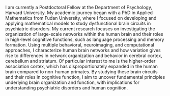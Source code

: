 
I am currently a Postdoctoral Fellow at the Department of Psychology, Harvard University. My academic journey began with a PhD in Applied Mathematics from Fudan University, where I focused on developing and applying mathematical models to study dysfunctional brain circuits in psychiatric disorders. My current research focuses on investigating the organization of large-scale networks within the human brain and their roles in high-level cognitive functions, such as language processing and memory formation. Using multiple behavioral, neuroimaging, and computational approaches, I characterize human brain networks and how variation gives rise to differences in network organization and behavior in cerebral cortex, cerebellum and striatum. Of particular interest to me is the higher-order association cortex, which has disproportionately expanded in the human brain compared to non-human primates. By studying these brain circuits and their roles in cognitive function, I aim to uncover fundamental principles underlying brain organization and function, with implications for understanding psychiatric disorders and human cognition.